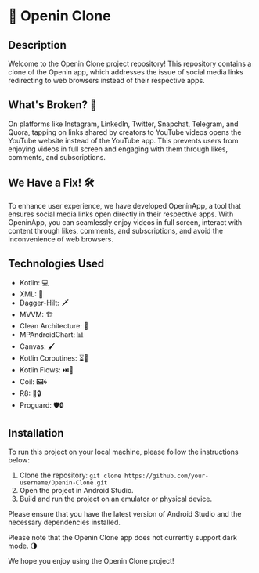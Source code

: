 # 📱 Openin Clone

## Description

Welcome to the Openin Clone project repository! This repository contains a clone of the Openin app, which addresses the issue of social media links redirecting to web browsers instead of their respective apps.

## What's Broken? 🚫

On platforms like Instagram, LinkedIn, Twitter, Snapchat, Telegram, and Quora, tapping on links shared by creators to YouTube videos opens the YouTube website instead of the YouTube app. This prevents users from enjoying videos in full screen and engaging with them through likes, comments, and subscriptions.

## We Have a Fix! 🛠️

To enhance user experience, we have developed OpeninApp, a tool that ensures social media links open directly in their respective apps. With OpeninApp, you can seamlessly enjoy videos in full screen, interact with content through likes, comments, and subscriptions, and avoid the inconvenience of web browsers.

## Technologies Used

- Kotlin: 💻
- XML: 🎨
- Dagger-Hilt: 🗡️
- MVVM: 🏗️
- Clean Architecture: 🏢
- MPAndroidChart: 📊
- Canvas: 🖌️
- Kotlin Coroutines: ⏳🧪
- Kotlin Flows: ⏭️🌊
- Coil: 🖼️🌀
- R8: 🔧🔒
- Proguard: 🛡️🔒

## Installation

To run this project on your local machine, please follow the instructions below:

1. Clone the repository: `git clone https://github.com/your-username/Openin-Clone.git`
2. Open the project in Android Studio.
3. Build and run the project on an emulator or physical device.

Please ensure that you have the latest version of Android Studio and the necessary dependencies installed.


Please note that the Openin Clone app does not currently support dark mode. 🌗

We hope you enjoy using the Openin Clone project!

